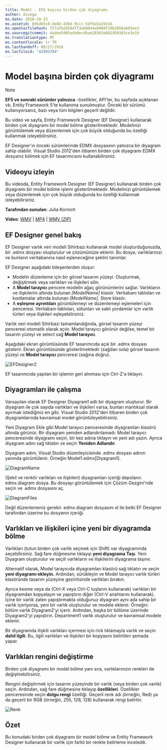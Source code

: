 ```yaml
---
title: Model - EF6 başına birden çok diyagramı
author: divega
ms.date: 2016-10-23
ms.assetid: b95db5c8-de8d-43bd-9ccc-5df6a5e25e1b
ms.openlocfilehash: f27afbd3b44ff3eb8044ab960f10b2856a603ee3
ms.sourcegitcommit: dadee5905ada9ecdbae28363a682950383ce3e10
ms.translationtype: MT
ms.contentlocale: tr-TR
ms.lasthandoff: 08/27/2018
ms.locfileid: "42993784"
---
```

# <a name="multiple-diagrams-per-model"></a>Model başına birden çok diyagramı
> [!NOTE]
> **EF5 ve sonraki sürümler yalnızca** -özellikler, API'ler, bu sayfada açıklanan vb. Entity Framework 5'te kullanıma sunulmuştur. Önceki bir sürümü kullanıyorsanız, bazı veya tüm bilgileri geçerli değildir.

Bu video ve sayfa, Entity Framework Designer (EF Designer) kullanarak birden çok diyagramı bir model bölme gösterilmektedir. Modelinizi görüntülemek veya düzenlemek için çok büyük olduğunda bu özelliği kullanmak isteyebilirsiniz.

EF Designer'ın önceki sürümlerinde EDMX dosyasının yalnızca bir diyagram sahip olabilir. Visual Studio 2012'den itibaren birden çok diyagramı EDMX dosyanız bölmek için EF tasarımcısını kullanabilirsiniz.

## <a name="watch-the-video"></a>Videoyu izleyin
Bu videoda, Entity Framework Designer (EF Designer) kullanarak birden çok diyagramı bir model bölme işlemi gösterilmektedir. Modelinizi görüntülemek veya düzenlemek için çok büyük olduğunda bu özelliği kullanmak isteyebilirsiniz.

**Tarafından sunulan**: Julia Kornich

**Video**: [WMV](http://download.microsoft.com/download/5/C/2/5C2B52AB-5532-426F-B078-1E253341B5FA/HDI-ITPro-MSDN-winvideo-multiplediagrams.wmv) | [MP4](http://download.microsoft.com/download/5/C/2/5C2B52AB-5532-426F-B078-1E253341B5FA/HDI-ITPro-MSDN-mp4video-multiplediagrams.m4v) | [WMV (ZIP)](http://download.microsoft.com/download/5/C/2/5C2B52AB-5532-426F-B078-1E253341B5FA/HDI-ITPro-MSDN-winvideo-multiplediagrams.zip)

## <a name="ef-designer-overview"></a>EF Designer genel bakış

EF Designer varlık veri modeli Sihirbazı kullanarak model oluşturduğunuzda, bir .edmx dosyası oluşturulur ve çözümünüze eklenir. Bu dosya, varlıklarınızı ve bunların veritabanına nasıl eşleneceğine şeklini tanımlar.

EF Designer aşağıdaki bileşenlerden oluşur:

-   Modelin düzenleme için bir görsel tasarım yüzeyi. Oluşturmak, değiştirmek veya varlıkları ve ilişkileri silin.
-   A **Model tarayıcı** pencere modelin ağaç görünümlerini sağlar.  Varlıkların ve ilişkilerini altında bulunan *\[ModelName\]* klasör. Veritabanı tabloları ve kısıtlamalar altında bulunan  *\[ModelName\]*. Store klasör.
-   A **eşleşme ayrıntıları** görüntülemeyi ve düzenlemeyi eşlemeleri için penceresi. Veritabanı tabloları, sütunları ve saklı yordamlar için varlık türleri veya ilişkileri eşleyebilirsiniz. 

Varlık veri modeli Sihirbazı tamamlandığında, görsel tasarım yüzeyi penceresi otomatik olarak açılır. Model tarayıcı görünür değilse, temel bir tasarım yüzeyi ve select sağ **Model tarayıcı**.

Aşağıdaki ekran görüntüsünde EF tasarımcıda açık bir .edmx dosyası gösterir. Ekran görüntüsünde gösterilmektedir (sağdan sola) görsel tasarım yüzeyi ve **Model tarayıcı** penceresi (sağına doğru).

![EFDesigner2](~/ef6/media/efdesigner2.png)

EF tasarımcıda yapılan bir işlemin geri alınması için Ctrl-Z'a tıklayın.

## <a name="working-with-diagrams"></a>Diyagramları ile çalışma

Varsayılan olarak EF Designer Diyagram1 adlı bir diyagram oluşturur. Bir diyagram ile çok sayıda varlıkları ve ilişkileri varsa, bunları mantıksal olarak ayırmak istediğiniz en gibi. Visual Studio 2012'den itibaren birden çok diyagramlarında kavramsal model görüntüleyebilirsiniz.   

Yeni Diyagram Ekle gibi Model tarayıcı penceresinde diyagramları klasörü altında görünür. Bir diyagram yeniden adlandırılamadı: Model tarayıcı penceresinde diyagramı seçin, bir kez adına tıklayın ve yeni adı yazın.  Ayrıca diyagram adını sağ tıklatın ve seçin **Yeniden Adlandır**.

Diyagram adını, Visual Studio düzenleyicisinde .edmx dosyası adının yanında görüntülenir. Örneğin Model1.edmx\[Diyagram1\].

![DiagramName](~/ef6/media/diagramname.png)

(Şekil ve renktir varlıkları ve ilişkileri) diyagramları içeriği depolanır. edmx.diagram dosya. Bu dosyayı görüntülemek için Çözüm Gezgini'nde seçin ve .edmx dosyasını aç. 

![DiagramFiles](~/ef6/media/diagramfiles.png)

Değil düzenlemeniz gerekir. edmx.diagram dosyasını el ile belki EF Designer tarafından üzerine bu dosyanın içeriği.
 
## <a name="splitting-entities-and-associations-into-a-new-diagram"></a>Varlıkları ve ilişkileri içine yeni bir diyagramda bölme

Varlıkları (tutun birden çok varlık seçmek için Shift) var diyagramında seçebilirsiniz. Sağ fare düğmesine tıklayıp **yeni diyagrama Taşı**. Yeni Diyagram oluşturulur ve seçili varlıkların ve ilişkilerini diyagrama taşınır.

Alternatif olarak, Model tarayıcıda diyagramları klasörü sağ tıklatın ve seçin **yeni diyagramı ekleyin.** Ardından, sürükleyin ve Model tarayıcı varlık türleri klasöründe tasarım yüzeyine gezintisinde varlıkları bırakın.

Ayrıca kesme veya da (Ctrl-X veya Ctrl-C tuşlarını kullanarak) varlıkları bir diyagramdan kopyalayın ve yapıştırın diğer (Ctrl-V anahtarını kullanarak). İçine bir varlık zaten yapıştırmakta olduğunuz diyagram aynı ada sahip bir varlık içeriyorsa, yeni bir varlık oluşturulur ve modele eklenir.  Örneğin: bölüm varlık Diyagram2'yi içerir. Ardından, başka bir bölüme üzerinde Diyagram2'yi yapıştırın. Department1 varlık oluşturulur ve kavramsal modele eklenir.   

Bir diyagramda ilişkili varlıkları içermesi için rick tıklamayla varlık ve seçin **dahil ilgili**. Bu, ilgili varlıkları ve ilişkileri bir kopyasını belirtilen şemada yapar.

## <a name="changing-the-color-of-entities"></a>Varlıkları rengini değiştirme

Birden çok diyagramı bir model bölme yanı sıra, varlıklarınızın renkleri de değiştirebilirsiniz.

Rengini değiştirmek için tasarım yüzeyinde bir varlık (veya birden çok varlık) seçin. Ardından, sağ fare düğmesine tıklayıp **özellikleri**. Özellikler penceresinde seçin **dolgu rengi** özelliği. Geçerli renk adı (örneğin, Red) ya da geçerli bir RGB (örneğin, 255, 128, 128) kullanarak rengi belirtin. 

![Renk](~/ef6/media/color.png)

## <a name="summary"></a>Özet

Bu konudaki birden çok diyagramı bir model bölme ve Entity Framework Designer kullanarak bir varlık için farklı bir renkte belirleme inceledik. 

